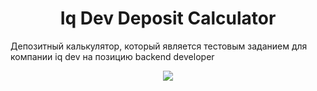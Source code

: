 <h1 align="center">Iq Dev Deposit Calculator</h1>

Депозитный калькулятор, который является тестовым заданием для компании iq dev на позицию backend developer

<p align="center">
<img src="https://psv4.userapi.com/c536236/u247727104/docs/d18/a1fce316bb48/firefox_IQOD6ERxcH.gif?extra=RfCsx6euvCDp9_wouRU7nZkXF_mpXYFx1NES8F-PY6VQnzXby4aVySVBo8q4v_BRAdrARZo3HFR7PPsbHnj9PNMT2U8avKvMa8OrgRUpHUwgBVDRJEzPMlDi8gqZ_nLmfBxYUUz--lVGCiX3uSd1aljc">
</p>
